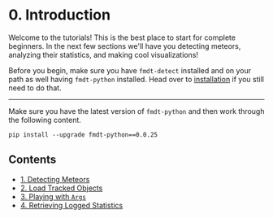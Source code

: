 # 0. Introduction 

Welcome to the tutorials! This is the best place to start for complete beginners. In the next few sections we'll have you detecting meteors, analyzing their statistics, and making cool visualizations!

Before you begin, make sure you have `fmdt-detect` installed and on your path as well having `fmdt-python` installed. Head over to [installation](../installation.md) if you still need to do that.

---

Make sure you have the latest version of `fmdt-python` and then work through the following content.

```
pip install --upgrade fmdt-python==0.0.25
```

## Contents

- [1. Detecting Meteors](./1_detecting_meteors.md)
- [2. Load Tracked Objects](./2_Load_Tracked_Objects.md)
- [3. Playing with `Args`](./3_Playing_with_args.md)
- [4. Retrieving Logged Statistics](./4_Retrieving_numerical_results.md)